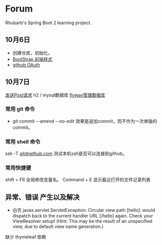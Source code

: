 # Forum
Rhubarb's Spring Boot 2 learning project.

## 10月6日 
- 创建仓库，初始化。
- [BootStrap 前端样式  ](https://v3.bootcss.com)
- [github OAuth](https://docs.github.com/en/developers/apps/building-oauth-apps/creating-an-oauth-app)

## 10月7日 
[发送Post请求](https://square.github.io/okhttp/)
h2 / mysql数据库
[flyway管理数据库](https://flywaydb.org/documentation/getstarted/firststeps/maven)

### 常用 git 命令
- git commit --amend --no-edit  效果是追加commit，而不作为一次单独的commit。

### 常用 shell 命令
ssh -T git@github.com  测试本机ssh是否可以连接到github。

### 常用快捷键
shift + F6 全局修改变量名。
Command + E	显示最近打开的文件记录列表


## 异常、错误 产生以及解决

- 白页  javax.servlet.ServletException: Circular view path [hello]: 
would dispatch back to the current handler URL [/hello] again. 
Check your ViewResolver setup! (Hint: This may be the result 
of an unspecified view, due to default view name generation.)

缺少 thymeleaf 依赖